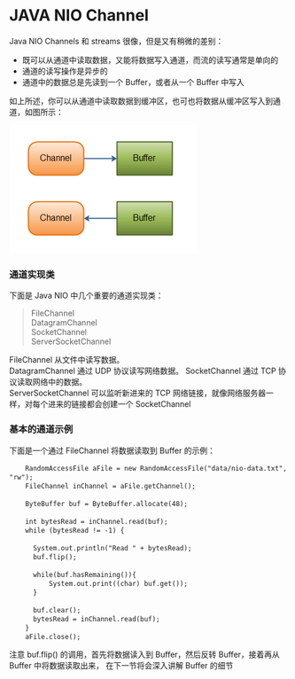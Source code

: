 # JAVA NIO Channel 

Java NIO Channels 和 streams 很像，但是又有稍微的差别：

* 既可以从通道中读取数据，又能将数据写入通道，而流的读写通常是单向的
* 通道的读写操作是异步的
* 通道中的数据总是先读到一个 Buffer，或者从一个 Buffer 中写入

如上所述，你可以从通道中读取数据到缓冲区，也可也将数据从缓冲区写入到通道，如图所示：

![Channel and Buffer](images/overview-channels-buffers.png)

### 通道实现类
下面是 Java NIO 中几个重要的通道实现类：
> FileChannel  
> DatagramChannel  
> SocketChannel  
> ServerSocketChannel  

FileChannel 从文件中读写数据。  
DatagramChannel 通过 UDP 协议读写网络数据。
SocketChannel 通过 TCP 协议读取网络中的数据。  
ServerSocketChannel 可以监听新进来的 TCP 网络链接，就像网络服务器一样，对每个进来的链接都会创建一个 SocketChannel

### 基本的通道示例

下面是一个通过 FileChannel 将数据读取到 Buffer 的示例：
```
    RandomAccessFile aFile = new RandomAccessFile("data/nio-data.txt", "rw");
    FileChannel inChannel = aFile.getChannel();

    ByteBuffer buf = ByteBuffer.allocate(48);

    int bytesRead = inChannel.read(buf);
    while (bytesRead != -1) {

      System.out.println("Read " + bytesRead);
      buf.flip();

      while(buf.hasRemaining()){
          System.out.print((char) buf.get());
      }

      buf.clear();
      bytesRead = inChannel.read(buf);
    }
    aFile.close();
```
注意 buf.flip() 的调用，首先将数据读入到 Buffer，然后反转 Buffer，接着再从 Buffer 中将数据读取出来，
在下一节将会深入讲解 Buffer 的细节

